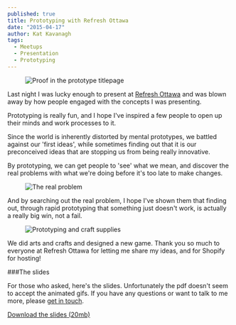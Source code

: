 ```yaml
---
published: true
title: Prototyping with Refresh Ottawa
date: "2015-04-17"
author: Kat Kavanagh
tags: 
  - Meetups
  - Presentation
  - Prototyping
---
```


<figure><img src="https://dl.dropboxusercontent.com/u/4461726/thisiscapra/prototyping/title-page.jpg" alt="Proof in the prototype titlepage"></figure>

Last night I was lucky enough to present at [Refresh Ottawa](http://www.meetup.com/Refresh-Ottawa/) and was blown away by how people engaged with the concepts I was presenting. 

Prototyping is really fun, and I hope I've inspired a few people to open up their minds and work processes to it.  

Since the world is inherently distorted by mental prototypes, we battled against our 'first ideas', while sometimes finding out that it is our preconceived ideas that are stopping us from being really innovative.

By prototyping, we can get people to 'see' what we mean, and discover the real problems with what we're doing before it's too late to make changes. 

<figure><img src="https://dl.dropboxusercontent.com/u/4461726/thisiscapra/prototyping/the-real-problem.jpg" alt="The real problem"></figure>

And by searching out the real problem, I hope I've shown them that finding out, through rapid prototyping that something just doesn't work, is actually a really big win, not a fail.

<figure><img src="https://dl.dropboxusercontent.com/u/4461726/thisiscapra/prototyping/arts-crafts.jpg" alt="Prototyping and craft supplies"></figure>

We did arts and crafts and designed a new game. Thank you so much to everyone at Refresh Ottawa for letting me share my ideas, and for Shopify for hosting!

###The slides

For those who asked, here's the slides.  Unfortunately the pdf doesn't seem to accept the animated gifs.  If you have any questions or want to talk to me more, please [get in touch](http://thisiscapra.com/contact/ "Contact us").

[Download the slides (20mb)](https://dl.dropboxusercontent.com/u/4461726/thisiscapra/prototyping/prototyping.pdf "Prototyping slides")